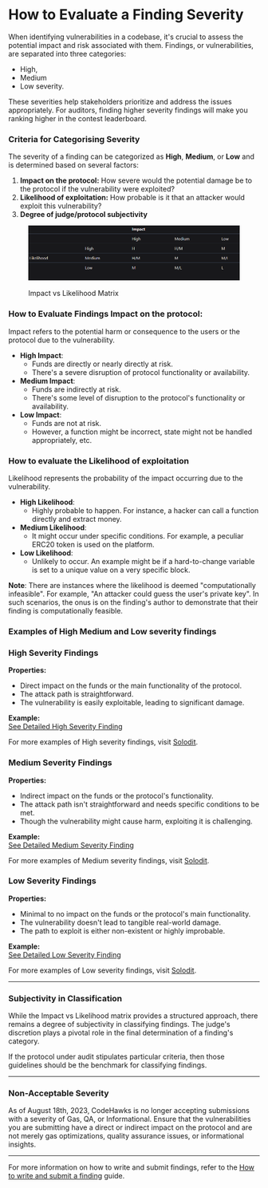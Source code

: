 # How to Evaluate a Finding Severity

When identifying vulnerabilities in a codebase, it's crucial to assess the potential impact and risk associated with them. Findings, or vulnerabilities, are separated into three categories:&#x20;

* High,&#x20;
* Medium
* Low severity.&#x20;

These severities help stakeholders prioritize and address the issues appropriately. For auditors, finding higher severity findings will make you ranking higher in the contest leaderboard.

### Criteria for Categorising Severity

The severity of a finding can be categorized as **High**, **Medium**, or **Low** and is determined based on several factors:

1. **Impact on the protocol:** How severe would the potential damage be to the protocol if the vulnerability were exploited?
2. **Likelihood of exploitation:** How probable is it that an attacker would exploit this vulnerability?
3. **Degree of judge/protocol subjectivity**

<figure><img src="../.gitbook/assets/Capture.PNG" alt=""><figcaption><p>Impact vs Likelihood Matrix</p></figcaption></figure>

### How to Evaluate Findings **Impact on the protocol**:

Impact refers to the potential harm or consequence to the users or the protocol due to the vulnerability.

* **High Impact**:
  * Funds are directly or nearly directly at risk.
  * There's a severe disruption of protocol functionality or availability.
* **Medium Impact**:
  * Funds are indirectly at risk.
  * There's some level of disruption to the protocol's functionality or availability.
* **Low Impact**:
  * Funds are not at risk.
  * However, a function might be incorrect, state might not be handled appropriately, etc.

### How to evaluate the **Likelihood of exploitation**

Likelihood represents the probability of the impact occurring due to the vulnerability.

* **High Likelihood**:
  * Highly probable to happen. For instance, a hacker can call a function directly and extract money.
* **Medium Likelihood**:
  * It might occur under specific conditions. For example, a peculiar ERC20 token is used on the platform.
* **Low Likelihood**:
  * Unlikely to occur. An example might be if a hard-to-change variable is set to a unique value on a very specific block.

**Note**: There are instances where the likelihood is deemed "computationally infeasible". For example, "An attacker could guess the user's private key". In such scenarios, the onus is on the finding's author to demonstrate that their finding is computationally feasible.

### Examples of High Medium and Low severity findings

### High Severity Findings

**Properties:**

* Direct impact on the funds or the main functionality of the protocol.
* The attack path is straightforward.
* The vulnerability is easily exploitable, leading to significant damage.

**Example:**\
[See Detailed High Severity Finding](https://solodit.xyz/issues/boostsetlockstatus-should-update-the-callers-rewards-first-hans-none-meta-markdown\_)

For more examples of High severity findings, visit [Solodit](https://solodit.xyz/).

### Medium Severity Findings

**Properties:**

* Indirect impact on the funds or the protocol's functionality.
* The attack path isn't straightforward and needs specific conditions to be met.
* Though the vulnerability might cause harm, exploiting it is challenging.

**Example:**\
[See Detailed Medium Severity Finding](https://solodit.xyz/issues/the-off-chain-mechanism-must-be-ensured-to-work-in-a-correct-order-strictly-cyfrin-none-cyfrin-stake-link-markdown)

For more examples of Medium severity findings, visit [Solodit](https://solodit.xyz/).

### Low Severity Findings

**Properties:**

* Minimal to no impact on the funds or the protocol's main functionality.
* The vulnerability doesn't lead to tangible real-world damage.
* The path to exploit is either non-existent or highly improbable.

**Example:**\
[See Detailed Low Severity Finding](https://solodit.xyz/issues/l-06-erc1155action-returns-false-on-supportsinterface-with-the-real-erc1155-interface-code4rena-notional-notional-contest-git)

For more examples of Low severity findings, visit [Solodit](https://solodit.xyz/).

***

### Subjectivity in Classification

While the Impact vs Likelihood matrix provides a structured approach, there remains a degree of subjectivity in classifying findings. The judge's discretion plays a pivotal role in the final determination of a finding's category.

If the protocol under audit stipulates particular criteria, then those guidelines should be the benchmark for classifying findings.

***

### Non-Acceptable Severity

As of August 18th, 2023, CodeHawks is no longer accepting submissions with a severity of Gas, QA, or Informational. Ensure that the vulnerabilities you are submitting have a direct or indirect impact on the protocol and are not merely gas optimizations, quality assurance issues, or informational insights.

***

For more information on how to write and submit findings, refer to the [How to write and submit a finding](how-to-write-and-submit-a-finding.md) guide.
